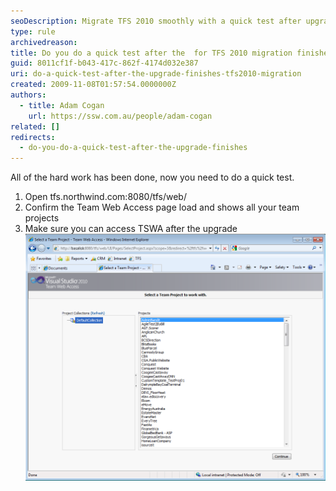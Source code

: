 ```yaml
---
seoDescription: Migrate TFS 2010 smoothly with a quick test after upgrade to ensure Team Web Access accessibility.
type: rule
archivedreason:
title: Do you do a quick test after the  for TFS 2010 migration finishes?
guid: 8011cf1f-b043-417c-862f-4174d032e387
uri: do-a-quick-test-after-the-upgrade-finishes-tfs2010-migration
created: 2009-11-08T01:57:54.0000000Z
authors:
  - title: Adam Cogan
    url: https://ssw.com.au/people/adam-cogan
related: []
redirects:
  - do-you-do-a-quick-test-after-the-upgrade-finishes
---
```


All of the hard work has been done, now you need to do a quick test.

<!--endintro-->

1. Open tfs.northwind.com:8080/tfs/web/
2. Confirm the Team Web Access page load and shows all your team projects
3. Make sure you can access TSWA after the upgrade
   ![Figure: Make sure you can access TSWA after the upgrade](QuickTestAfterUpgrade.png)

